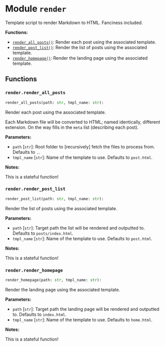 # Module `render`

Template script to render Markdown to HTML. Fanciness included.

**Functions:**

* [`render_all_posts()`](#renderrender_all_posts): Render each post using the associated template.
* [`render_post_list()`](#renderrender_post_list): Render the list of posts using the associated template.
* [`render_homepage()`](#renderrender_homepage): Render the landing page using the associated template.

## Functions

### `render.render_all_posts`

```python
render_all_posts(path: str, tmpl_name: str):
```

Render each post using the associated template.

Each Markdown file will be converted to HTML; named identically, different
extension. On the way fills in the `meta` list (describing each post).

**Parameters:**

* `path` [`str`]: Root folder to [recursively] fetch the files to process from. Defaults to `.`.
* `tmpl_name` [`str`]: Name of the template to use. Defaults to `post.html`.

**Notes:**

This is a stateful function!

### `render.render_post_list`

```python
render_post_list(path: str, tmpl_name: str):
```

Render the list of posts using the associated template.

**Parameters:**

* `path` [`str`]: Target path the list will be rendered and outputted to. Defaults to
    `posts/index.html`.
* `tmpl_name` [`str`]: Name of the template to use. Defaults to `post.html`.

**Notes:**

This is a stateful function!

### `render.render_homepage`

```python
render_homepage(path: str, tmpl_name: str):
```

Render the landing page using the associated template.

**Parameters:**

* `path` [`str`]: Target path the landing page will be rendered and outputted to. Defaults to
    `index.html`.
* `tmpl_name` [`str`]: Name of the template to use. Defaults to `home.html`.

**Notes:**

This is a stateful function!
